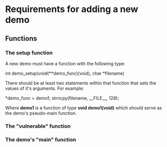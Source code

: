 # Requirements for adding a new demo

## Functions

### The setup function

A new demo must have a function with the following type:

int demo\_setup(void(\*\*demo\_func)(void), char \*filename)

There should be at least two statements within that function
that sets the values of it's arguments. For example:

\*demo\_func = demo1;
strncpy(filename, \_\_FILE\_\_, 128);

Where __demo1__ is a function of type __void demo1(void)__
which should serve as the demo's pseudo-main function.

### The "vulnerable" function


### The demo's "main" function

